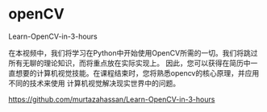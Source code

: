# openCV
Learn-OpenCV-in-3-hours

在本视频中，我们将学习在Python中开始使用OpenCV所需的一切。我们将跳过所有无聊的理论知识，而将重点放在实际实现上。
因此，您可以获得在简历中一直想要的计算机视觉技能。在课程结束时，您将熟悉opencv的核心原理，并应用不同的技术来使用
计算机视觉解决现实世界中的问题。

https://github.com/murtazahassan/Learn-OpenCV-in-3-hours
